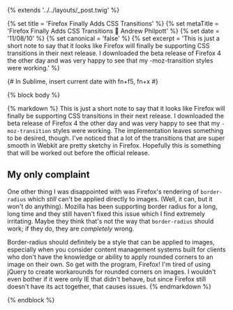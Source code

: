 {% extends '../../layouts/_post.twig' %}

{% set title = 'Firefox Finally Adds CSS Transitions' %}
{% set metaTitle = 'Firefox Finally Adds CSS Transitions 🐺 Andrew Philpott' %}
{% set date = '11/08/10' %}
{% set canonical = 'false' %}
{% set excerpt = 'This is just a short note to say that it looks like Firefox will finally be supporting CSS transitions in their next release. I downloaded the beta release of Firefox 4 the other day and was very happy to see that my -moz-transition styles were working.' %}

{# In Sublime, insert current date with fn+f5, fn+x #}

{% block body %}

{% markdown %}
This is just a short note to say that it looks like Firefox will finally be supporting CSS transitions in their next release. I downloaded the beta release of Firefox 4 the other day and was very happy to see that my `-moz-transition` styles were working. The implementation leaves something to be desired, though. I've noticed that a lot of the transitions that are super smooth in Webkit are pretty sketchy in Firefox. Hopefully this is something that will be worked out before the official release.

## My only complaint

One other thing I was disappointed with was Firefox's rendering of `border-radius` which _still_ can't be applied directly to images. (Well, it can, but it won't do anything). Mozilla has been supporting border radius for a long, long time and they still haven't fixed this issue which I find extremely irritating. Maybe they think that's not the way that `border-radius` should work; if they do, they are _completely_ wrong.

Border-radius should definitely be a style that can be applied to images, especially when you consider content management systems built for clients who don't have the knowledge or ability to apply rounded corners to an image on their own. So get with the program, Firefox! I'm tired of using jQuery to create workarounds for rounded corners on images. I wouldn't even bother if it were only IE that didn't behave, but since Firefox still doesn't have its act together, that causes issues.
{% endmarkdown %}

{% endblock %}
